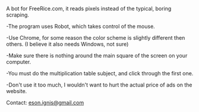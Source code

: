 A bot for FreeRice.com, it reads pixels instead of the typical, boring scraping.

-The program uses Robot, which takes control of the mouse.

-Use Chrome, for some reason the color scheme is slightly different then others. (I believe it also needs Windows, not sure)

-Make sure there is nothing around the main square of the screen on your computer.

-You must do the multiplication table subject, and click through the first one. 

-Don't use it too much, I wouldn't want to hurt the actual price of ads on the website.


Contact: eson.ignis@gmail.com
